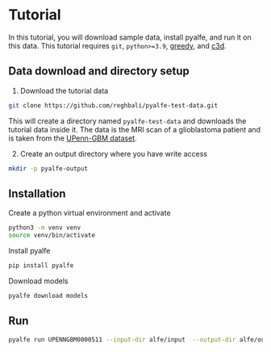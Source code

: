 # Tutorial

In this tutorial, you will download sample data, install pyalfe, and run it on this data.
This tutorial requires `git`, `python>=3.9`, [greedy](https://sourceforge.net/projects/greedy-reg/files/),
and [c3d](https://sourceforge.net/projects/c3d/).


## Data download and directory setup

1. Download the tutorial data
```bash
git clone https://github.com/reghbali/pyalfe-test-data.git
```
This will create a directory named `pyalfe-test-data` and downloads the tutorial
data inside it. The data is the MRI scan of a glioblastoma patient and is
taken from the [UPenn-GBM dataset](https://www.nature.com/articles/s41597-022-01560-7).

2. Create an output directory where you have write access
```bash
mkdir -p pyalfe-output
```

## Installation

Create a python virtual environment and activate
```bash
python3 -m venv venv
source venv/bin/activate
```

Install pyalfe
```bash
pip install pyalfe
```

Download models
```bash
pyalfe download models
```


## Run
```bash
pyalfe run UPENNGBM0000511 --input-dir alfe/input  --output-dir alfe/output
```
